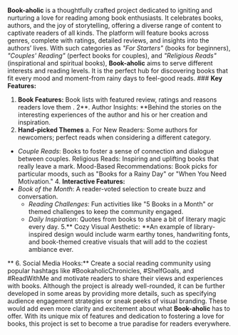 **Book-aholic** is a thoughtfully crafted project dedicated to igniting and nurturing a love for reading among book enthusiasts. It celebrates books, authors, and the joy of storytelling, offering a diverse range of content to captivate readers of all kinds. The platform will feature books across genres, complete with ratings, detailed reviews, and insights into the authors’ lives. With such categories as *\"For Starters\"* (books for beginners), *\"Couples' Reading\"* (perfect books for couples), and *\"Religious Reads\"* (inspirational and spiritual books), **Book-aholic** aims to serve different interests and reading levels. It is the perfect hub for discovering books that fit every mood and moment-from rainy days to feel-good reads.  ### **Key Features:**

1. **Book Features:** Book lists with featured review, ratings and reasons readers love them .
2**. Author Insights: **Behind the stories on the interesting experiences of the author and his or her creation and inspiration.
3. **Hand-picked Themes** 
    a. For New Readers: Some authors for newcomers; perfect reads when considering a different category.
- *Couple Reads*: Books to foster a sense of connection and dialogue between couples.  Religious Reads: Inspiring and uplifting books that really leave a mark.  Mood-Based Recommendations: Book picks for particular moods, such as "Books for a Rainy Day" or "When You Need Motivation." 4. **Interactive Features:**
- *Book of the Month*: A reader-voted selection to create buzz and conversation.  
   - *Reading Challenges*: Fun activities like "5 Books in a Month" or themed challenges to keep the community engaged.  
   - *Daily Inspiration*: Quotes from books to share a bit of literary magic every day.
5.** Cozy Visual Aesthetic: **An example of library-inspired design would include warm earthy tones, handwriting fonts, and book-themed creative visuals that will add to the coziest ambiance ever. 

** 6. Social Media Hooks:** Create a social reading community using popular hashtags like #BookaholicChronicles, #ShelfGoals, and #ReadWithMe and motivate readers to share their views and experiences with books.
Although the project is already well-rounded, it can be further developed in some areas by providing more details, such as specifying audience engagement strategies or sneak peeks of visual branding. These would add even more clarity and excitement about what **Book-aholic** has to offer. With its unique mix of features and dedication to fostering a love for books, this project is set to become a true paradise for readers everywhere.

